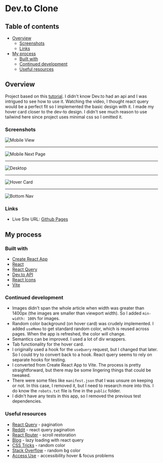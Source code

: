 # Dev.to Clone

## Table of contents

- [Overview](#overview)
  - [Screenshots](#screenshots)
  - [Links](#links)
- [My process](#my-process)
  - [Built with](#built-with)
  - [Continued development](#continued-development)
  - [Useful resources](#useful-resources)

## Overview

Project based on this [tutorial](https://www.youtube.com/watch?v=njOk7y62dt0).  I didn't know Dev.to had an api and I was intrigued to see how to use it.  Watching the video, I thought react query would be a perfect fit so I implemented the basic design with it.  I made my hover card closer to the dev-to design.  I didn't see much reason to use tailwind here since project uses minimal css so I omitted it.

### Screenshots

![Mobile View](screenshots/dev-to-clone-mobile.png)

***

![Mobile Next Page](screenshots/dev-to-clone-mobile-next-page.png)

***

![Desktop](screenshots/dev-to-clone-desktop.png)

***

![Hover Card](screenshots/dev-to-clone-hover-card.png)

***

![Bottom Nav](screenshots/dev-to-clone-bottom-nav.png)

### Links

- Live Site URL: [Github Pages](https://jdegand.github.io/dev-to-clone)

## My process

### Built with

- [Create React App](https://github.com/facebook/create-react-app)
- [React](https://reactjs.org)
- [React Query](https://react-query.tanstack.com)
- [Dev.to API](https://developers.forem.com/api#operation/getArticles)
- [React Icons](https://react-icons.github.io/react-icons)
- [Vite](https://vitejs.dev/)

### Continued development

- Images didn't span the whole article when width was greater than 1400px (the images are smaller than viewport width). So I added `min-width: 100%` for images.  
- Random color background (on hover card) was crudely implemented. I added `useMemo` to get standard random color, which is reused across pages. When the app is refreshed, the color will change.
- Semantics can be improved.  I used a lot of div wrappers.  
- Tab functionality for the hover card.  
- I originally used a hook for the `useQuery` request, but I changed that later.  So I could try to convert back to a hook.  React query seems to rely on separate hooks for testing.
- I converted from Create React App to Vite. The process is pretty straightforward, but there may be some lingering things that could be tweaked.
- There were some files like `manifest.json` that I was unsure on keeping or not.  In this case, I removed it, but I need to research more into this. I do know the `robots.txt` file is fine in the `public` folder.
- I didn't have any tests in this app, so I removed the previous test dependencies.

### Useful resources

- [React Query](https://react-query.tanstack.com/examples/pagination) - pagination
- [Reddit](https://www.reddit.com/r/webdev/comments/klpm09/react_query_trying_to_do_pagination_but_getting/) - react query pagination
- [React Router](https://v5.reactrouter.com/web/guides/scroll-restoration) - scroll restoration
- [Blog](https://www.carlrippon.com/lazy-loading-with-react-query/) - lazy loading with react query
- [CSS Tricks](https://css-tricks.com/snippets/javascript/random-hex-color/#:~:text=var%20randomColor%20%3D%20Math.,random()*16777215) - random color
- [Stack Overflow](https://stackoverflow.com/questions/53878153/randomly-change-the-background-color-of-a-react-app-by-a-click) - random bg color
- [Access Use](https://accessuse.eu/en/Content-hover-focus.html) - accessibility hover & focus problems

